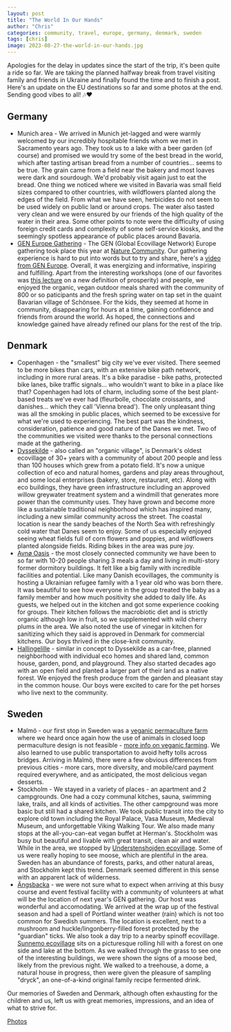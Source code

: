 ```yaml
---
layout: post
title: "The World In Our Hands"
author: "Chris"
categories: community, travel, europe, germany, denmark, sweden
tags: [chris]
image: 2023-08-27-the-world-in-our-hands.jpg
---
```


Apologies for the delay in updates since the start of the trip, it's been quite a ride so far. We are taking the planned halfway break from travel visiting family and friends in Ukraine and finally found the time and to finish a post. Here's an update on the EU destinations so far and some photos at the end. Sending good vibes to all! 🎶❤️ 

## Germany
   - Munich area - We arrived in Munich jet-lagged and were warmly welcomed by our incredibly hospitable friends whom we met in Sacramento years ago. They took us to a lake with a beer garden (of course) and promised we would try some of the best bread in the world, which after tasting artisan bread from a number of countries... seems to be true. The grain came from a field near the bakery and most loaves were dark and sourdough. We'd probably visit again just to eat the bread. One thing we noticed where we visited in Bavaria was small field sizes compared to other countries, with wildflowers planted along the edges of the field. From what we have seen, herbicides do not seem to be used widely on public land or around crops. The water also tasted very clean and we were ensured by our friends of the high quality of the water in their area. Some other points to note were the difficulty of using foreign credit cards and complexity of some self-service kiosks, and the seemingly spotless appearance of public places around Bavaria.
   - [GEN Europe Gathering](https://ecovillagegathering.org/) - The GEN (Global Ecovillage Network) Europe gathering took place this year at [Nature Community](https://nature.community/). Our gathering experience is hard to put into words but to try and share, here's a [video from GEN Europe](https://youtu.be/syxFDTvYHDI?si=JtYmoQYqODTFtrDG). Overall, it was energizing and informative, inspiring and fulfilling. Apart from the interesting workshops (one of our favorites was [this lecture](https://youtu.be/pTVw4AOiQv4?si=EQ022Y4W0m_E0T2M) on a new definition of prosperity) and people, we enjoyed the organic, vegan outdoor meals shared with the community of 800 or so paticipants and the fresh spring water on tap set in the quaint Bavarian village of Schönsee. For the kids, they seemed at home in community, disappearing for hours at a time, gaining confidence and friends from around the world. As hoped, the connections and knowledge gained have already refined our plans for the rest of the trip.

## Denmark
   - Copenhagen - the "smallest" big city we've ever visited. There seemed to be more bikes than cars, with an extensive bike path network, including in more rural areas. It's a bike paradise - bike paths, protected bike lanes, bike traffic signals... who wouldn't want to bike in a place like that? Copenhagen had lots of charm, including some of the best plant-based treats we've ever had (fleurbolle, chocolate croissants, and danishes... which they call 'Vienna bread'). The only unpleasant thing was all the smoking in public places, which seemed to be excessive for what we're used to experiencing. The best part was the kindness, consideration, patience and good nature of the Danes we met. Two of the communities we visited were thanks to the personal connections made at the gathering.
   - [Dyssekilde](http://www.dyssekilde.dk/uk) - also called an "organic village", is Denmark's oldest ecovillage of 30+ years with a community of about 200 people and less than 100 houses which grew from a potato field. It's now a unique collection of eco and natural homes, gardens and play areas throughout, and some local enterprises (bakery, store, restaurant, etc). Along with eco buildings, they have green infrastructure including an approved willow greywater treatment system and a windmill that generates more power than the community uses. They have grown and become more like a sustainable traditional neighborhood which has inspired many, including a new similar community across the street. The coastal location is near the sandy beaches of the North Sea with refreshingly cold water that Danes seem to enjoy. Some of us especially enjoyed seeing wheat fields full of corn flowers and poppies, and wildflowers planted alongside fields. Riding bikes in the area was pure joy.
   - [Avnø Oasis](https://avno-oasis.dk/) - the most closely connected community we have been to so far with 10-20 people sharing 3 meals a day and living in multi-story former dormitory buildings. It felt like a big family with incredible facilities and potential. Like many Danish ecovillages, the community is hosting a Ukrainian refugee family with a 1 year old who was born there. It was beautiful to see how everyone in the group treated the baby as a family member and how much positivity she added to daily life. As guests, we helped out in the kitchen and got some experience cooking for groups. Their kitchen follows the macrobiotic diet and is strictly organic although low in fruit, so we supplemented with wild cherry plums in the area. We also noted the use of vinegar in kitchen for sanitizing which they said is approved in Denmark for commercial kitchens. Our boys thrived in the close-knit community.
   - [Hallingelille](https://www.hallingelille.dk) - similar in concept to Dyssekilde as a car-free, planned neighborhood with individual eco homes and shared land, common house, garden, pond, and playground. They also started decades ago with an open field and planted a larger part of their land as a native forest. We enjoyed the fresh produce from the garden and pleasant stay in the common house. Our boys were excited to care for the pet horses who live next to the community.
## Sweden
   - Malmö - our first stop in Sweden was a [veganic permaculture farm](https://www.biocyclic-vegan.org/partners/processors-and-traders/villands-vanga-vegantradgard/) where we heard once again how the use of animals in closed loop permaculture design is not feasible - [more info on veganic farming](https://online.eou.edu/resources/article/veganic-farming-importance-of-sustainable-agriculture/). We also learned to use public transportation to avoid hefty tolls across bridges. Arriving in Malmö, there were a few obvious differences from previous cities - more cars, more diversity, and mobile/card payment required everywhere, and as anticipated, the most delicious vegan desserts.
   - Stockholm - We stayed in a variety of places - an apartment and 2 campgrounds. One had a cozy communal kitches, sauna, swimming lake, trails, and all kinds of activities. The other campground was more basic but still had a shared kitchen. We took public transit into the city to explore old town including the Royal Palace, Vasa Museum, Medieval Museum, and unforgettable Viking Walking Tour. We also made many stops at the all-you-can-eat vegan buffet at Herman's. Stockholm was busy but beautiful and livable with great transit, clean air and water. While in the area, we stopped by [Understenshojden ecovillage](https://understenshojden.se/om-understenshojden/about-understensvagen/). Some of us were really hoping to see moose, which are plentiful in the area. Sweden has an abundance of forests, parks, and other natural areas, and Stockholm kept this trend. Denmark seemed different in this sense with an apparent lack of wilderness.
   - [Ängsbacka](https://www.angsbacka.com) - we were not sure what to expect when arriving at this busy course and event festival facility with a community of volunteers at what will be the location of next year's GEN gathering. Our host was wonderful and accomodating. We arrived at the wrap up of the festival season and had a spell of Portland winter weather (rain) which is not too common for Swedish summers. The location is excellent, next to a mushroom and huckle/lingonberry-filled forest protected by the "guardian" ticks. We also took a day trip to a nearby spinoff ecovillage. [Sunnemo ecovillage](https://sunnemoecovillage.wixsite.com/sunnemoecovillage?lang=en) sits on a picturesque rolling hill with a forest on one side and lake at the bottom. As we walked through the grass to see one of the interesting buildings, we were shown the signs of a moose bed, likely from the previous night. We walked to a treehouse, a dome, a natural house in progress, then were given the pleasure of sampling "dryck", an one-of-a-kind original family recipe fermented drink.

Our memories of Sweden and Denmark, although often exhausting for the children and us, left us with great memories, impressions, and an idea of what to strive for.
     

[Photos](https://photos.app.goo.gl/r6qWZUxnkX384m5fA)
